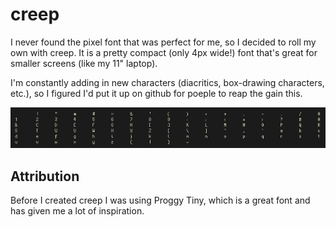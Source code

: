 creep
=====

I never found the pixel font that was perfect for me, so I decided to roll
my own with creep. It is a pretty compact (only 4px wide!) font that's great
for smaller screens (like my 11" laptop).

I'm constantly adding in new characters (diacritics, box-drawing characters, etc.),
so I figured I'd put it up on github for poeple to reap the gain this.

![screenshot.](screen.png "screenshot of the ASCII characters")

## Attribution
Before I created creep I was using Proggy Tiny, which is a great font
and has given me a lot of inspiration.

